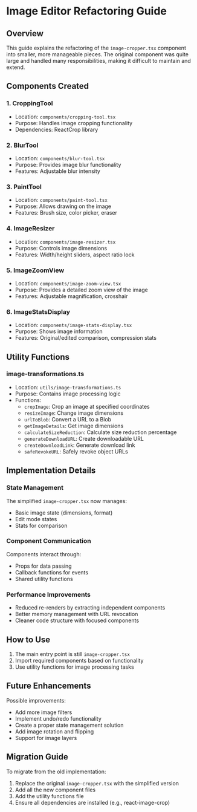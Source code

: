 # Image Editor Refactoring Guide

## Overview

This guide explains the refactoring of the `image-cropper.tsx` component into smaller, more manageable pieces. The original component was quite large and handled many responsibilities, making it difficult to maintain and extend.

## Components Created

### 1. CroppingTool

- Location: `components/cropping-tool.tsx`
- Purpose: Handles image cropping functionality
- Dependencies: ReactCrop library

### 2. BlurTool

- Location: `components/blur-tool.tsx`
- Purpose: Provides image blur functionality
- Features: Adjustable blur intensity

### 3. PaintTool

- Location: `components/paint-tool.tsx`
- Purpose: Allows drawing on the image
- Features: Brush size, color picker, eraser

### 4. ImageResizer

- Location: `components/image-resizer.tsx`
- Purpose: Controls image dimensions
- Features: Width/height sliders, aspect ratio lock

### 5. ImageZoomView

- Location: `components/image-zoom-view.tsx`
- Purpose: Provides a detailed zoom view of the image
- Features: Adjustable magnification, crosshair

### 6. ImageStatsDisplay

- Location: `components/image-stats-display.tsx`
- Purpose: Shows image information
- Features: Original/edited comparison, compression stats

## Utility Functions

### image-transformations.ts

- Location: `utils/image-transformations.ts`
- Purpose: Contains image processing logic
- Functions:
  - `cropImage`: Crop an image at specified coordinates
  - `resizeImage`: Change image dimensions
  - `urlToBlob`: Convert a URL to a Blob
  - `getImageDetails`: Get image dimensions
  - `calculateSizeReduction`: Calculate size reduction percentage
  - `generateDownloadURL`: Create downloadable URL
  - `createDownloadLink`: Generate download link
  - `safeRevokeURL`: Safely revoke object URLs

## Implementation Details

### State Management

The simplified `image-cropper.tsx` now manages:

- Basic image state (dimensions, format)
- Edit mode states
- Stats for comparison

### Component Communication

Components interact through:

- Props for data passing
- Callback functions for events
- Shared utility functions

### Performance Improvements

- Reduced re-renders by extracting independent components
- Better memory management with URL revocation
- Cleaner code structure with focused components

## How to Use

1. The main entry point is still `image-cropper.tsx`
2. Import required components based on functionality
3. Use utility functions for image processing tasks

## Future Enhancements

Possible improvements:

- Add more image filters
- Implement undo/redo functionality
- Create a proper state management solution
- Add image rotation and flipping
- Support for image layers

## Migration Guide

To migrate from the old implementation:

1. Replace the original `image-cropper.tsx` with the simplified version
2. Add all the new component files
3. Add the utility functions file
4. Ensure all dependencies are installed (e.g., react-image-crop)
